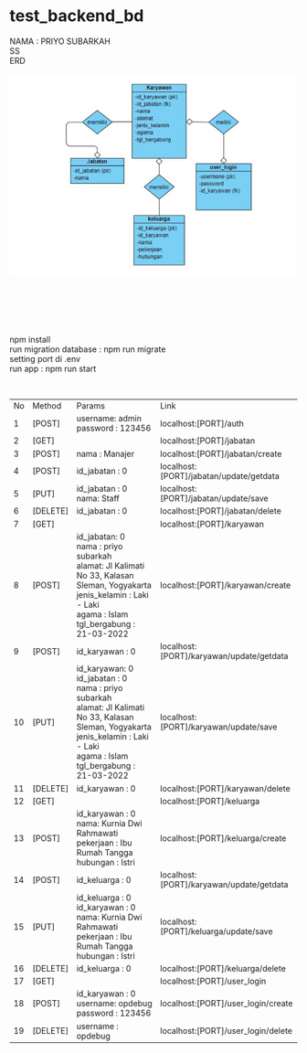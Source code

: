 # test_backend_bd


NAMA : PRIYO SUBARKAH
<br>
SS<br/> 
ERD
<br/>
<br/>
<img src="https://github.com/op-debug/tezt_backend_bd/blob/master/ss/erd.JPG">


<br/><br/><br/><br/><br/>
 npm install
<br>
run migration database : npm run migrate
<br>
setting port di .env
<br/>
run app : npm run start

<br>
<table>
    <tr>
        <td>No</td>
        <td>Method</td>
        <td>Params</td>
        <td>Link</td>
    </tr>
    <tr>
        <td>1</td>
        <td>[POST]</td>
        <td>username: admin
            <br/>
            password : 123456 
        </td>
        <td>localhost:[PORT]/auth</td>
    </tr>
    <tr>
        <td>2</td>
        <td>[GET]</td>
        <td></td>
        <td>localhost:[PORT]/jabatan</td>
    </tr>
    <tr>
        <td>3</td>
        <td>[POST]</td>
        <td>nama : Manajer</td>
        <td>localhost:[PORT]/jabatan/create</td>
    </tr>
    <tr>
        <td>4</td>
        <td>[POST]</td>
        <td>id_jabatan : 0</td>
        <td>localhost:[PORT]/jabatan/update/getdata</td>
    </tr>
    <tr>
        <td>5</td>
        <td>[PUT]</td>
        <td>
            id_jabatan : 0<br/>
            nama: Staff
        </td>
        <td>localhost:[PORT]/jabatan/update/save</td>
    </tr>
        <tr>
        <td>6</td>
        <td>[DELETE]</td>
        <td>id_jabatan : 0</td>
        <td>localhost:[PORT]/jabatan/delete</td>
    </tr>
    <tr>
        <td>7</td>
        <td>[GET]</td>
        <td></td>
        <td>localhost:[PORT]/karyawan</td>
    </tr>
    <tr>
        <td>8</td>
        <td>[POST]</td>
        <td>
            id_jabatan: 0<br>
            nama : priyo subarkah<br/>
            alamat: Jl Kalimati No 33, Kalasan Sleman, Yogyakarta<br>
            jenis_kelamin : Laki - Laki<br/>
            agama : Islam<br/>
            tgl_bergabung : 21-03-2022
        </td>
        <td>localhost:[PORT]/karyawan/create</td>
    </tr>
    <tr>
        <td>9</td>
        <td>[POST]</td>
        <td>id_karyawan : 0</td>
        <td>localhost:[PORT]/karyawan/update/getdata</td>
    </tr>
    <tr>
        <td>10</td>
        <td>[PUT]</td>
        <td>
            id_karyawan: 0<br/>
            id_jabatan : 0<br/>
            nama : priyo subarkah<br/>
            alamat: Jl Kalimati No 33, Kalasan Sleman, Yogyakarta<br>
            jenis_kelamin : Laki - Laki<br/>
            agama : Islam<br/>
            tgl_bergabung : 21-03-2022
        </td>
        <td>localhost:[PORT]/karyawan/update/save</td>
    </tr>
    </tr>
        <tr>
        <td>11</td>
        <td>[DELETE]</td>
        <td>id_karyawan : 0</td>
        <td>localhost:[PORT]/karyawan/delete</td>
    </tr>
        <tr>
        <td>12</td>
        <td>[GET]</td>
        <td></td>
        <td>localhost:[PORT]/keluarga</td>
    </tr>
    <tr>
        <td>13</td>
        <td>[POST]</td>
        <td>
            id_karyawan : 0<br/>
            nama: Kurnia Dwi Rahmawati<br>
            pekerjaan : Ibu Rumah Tangga<br/>
            hubungan : Istri<br/>
        </td>
        <td>localhost:[PORT]/keluarga/create</td>
    </tr>
    <tr>
        <td>14</td>
        <td>[POST]</td>
        <td>id_keluarga : 0</td>
        <td>localhost:[PORT]/karyawan/update/getdata</td>
    </tr>
    <tr>
        <td>15</td>
        <td>[PUT]</td>
        <td>
            id_keluarga : 0<br/>
            id_karyawan : 0<br/>
            nama: Kurnia Dwi Rahmawati<br>
            pekerjaan : Ibu Rumah Tangga<br/>
            hubungan : Istri<br/>
        </td>
        <td>localhost:[PORT]/keluarga/update/save</td>
    </tr>
    </tr>
        <tr>
        <td>16</td>
        <td>[DELETE]</td>
        <td>id_keluarga : 0</td>
        <td>localhost:[PORT]/keluarga/delete</td>
    </tr>
        </tr>
        <tr>
        <td>17</td>
        <td>[GET]</td>
        <td></td>
        <td>localhost:[PORT]/user_login</td>
    </tr>
    <tr>
        <td>18</td>
        <td>[POST]</td>
        <td>
            id_karyawan : 0<br/>
            username: opdebug<br>
            password : 123456<br/>
        </td>
        <td>localhost:[PORT]/user_login/create</td>
    </tr>
    </tr>
        <tr>
        <td>19</td>
        <td>[DELETE]</td>
        <td>username : opdebug</td>
        <td>localhost:[PORT]/user_login/delete</td>
    </tr>
</table>




